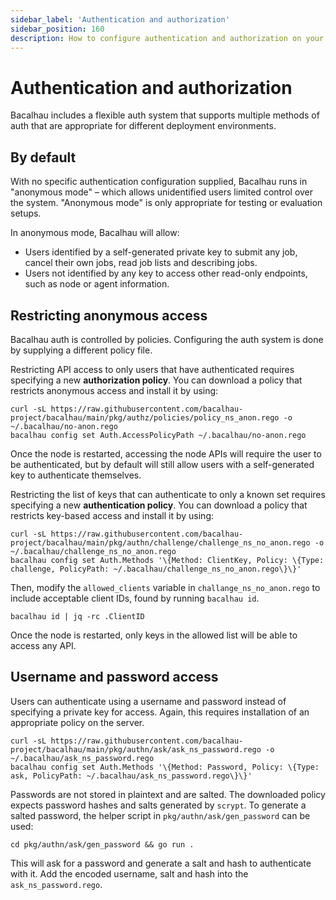 ```yaml
---
sidebar_label: 'Authentication and authorization'
sidebar_position: 160
description: How to configure authentication and authorization on your bacalhau node.
---
```


# Authentication and authorization

Bacalhau includes a flexible auth system that supports multiple methods of auth
that are appropriate for different deployment environments.

## By default

With no specific authentication configuration supplied, Bacalhau runs in
"anonymous mode" – which allows unidentified users limited control over the
system. "Anonymous mode" is only appropriate for testing or evaluation setups.

In anonymous mode, Bacalhau will allow:

- Users identified by a self-generated private key to submit any job, cancel
  their own jobs, read job lists and describing jobs.
- Users not identified by any key to access other read-only endpoints, such as
  node or agent information.

## Restricting anonymous access

Bacalhau auth is controlled by policies. Configuring the auth system is done by
supplying a different policy file.

Restricting API access to only users that have authenticated requires specifying
a new **authorization policy**. You can download a policy that restricts
anonymous access and install it by using:

    curl -sL https://raw.githubusercontent.com/bacalhau-project/bacalhau/main/pkg/authz/policies/policy_ns_anon.rego -o ~/.bacalhau/no-anon.rego
    bacalhau config set Auth.AccessPolicyPath ~/.bacalhau/no-anon.rego

Once the node is restarted, accessing the node APIs will require the user to be
authenticated, but by default will still allow users with a self-generated key
to authenticate themselves.

Restricting the list of keys that can authenticate to only a known set requires
specifying a new **authentication policy**. You can download a policy that
restricts key-based access and install it by using:

    curl -sL https://raw.githubusercontent.com/bacalhau-project/bacalhau/main/pkg/authn/challenge/challenge_ns_no_anon.rego -o ~/.bacalhau/challenge_ns_no_anon.rego
    bacalhau config set Auth.Methods '\{Method: ClientKey, Policy: \{Type: challenge, PolicyPath: ~/.bacalhau/challenge_ns_no_anon.rego\}\}'

Then, modify the `allowed_clients` variable in `challange_ns_no_anon.rego` to
include acceptable client IDs, found by running `bacalhau id`.

    bacalhau id | jq -rc .ClientID

Once the node is restarted, only keys in the allowed list will be able to access
any API.

## Username and password access

Users can authenticate using a username and password instead of specifying a
private key for access. Again, this requires installation of an appropriate
policy on the server.

    curl -sL https://raw.githubusercontent.com/bacalhau-project/bacalhau/main/pkg/authn/ask/ask_ns_password.rego -o ~/.bacalhau/ask_ns_password.rego
    bacalhau config set Auth.Methods '\{Method: Password, Policy: \{Type: ask, PolicyPath: ~/.bacalhau/ask_ns_password.rego\}\}'

Passwords are not stored in plaintext and are salted. The downloaded policy
expects password hashes and salts generated by `scrypt`. To generate a salted
password, the helper script in `pkg/authn/ask/gen_password` can be used:

    cd pkg/authn/ask/gen_password && go run .

This will ask for a password and generate a salt and hash to authenticate with
it. Add the encoded username, salt and hash into the `ask_ns_password.rego`.

